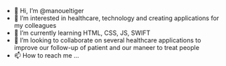 - 👋 Hi, I’m @manoueltiger
- 👀 I’m interested in healthcare, technology and creating applications for my colleagues 
- 🌱 I’m currently learning HTML, CSS, JS, SWIFT
- 💞️ I’m looking to collaborate on several healthcare applications to improve our follow-up of patient and our maneer to treat people
- 📫 How to reach me ...

<!---
manoueltiger/manoueltiger is a ✨ special ✨ repository because its `README.md` (this file) appears on your GitHub profile.
You can click the Preview link to take a look at your changes.
--->
